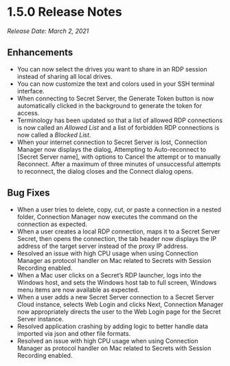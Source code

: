 [title]: # (1.5.0 Release)
[tags]: # (release notes)
[priority]: # (889)
# 1.5.0 Release Notes

*Release Date: March 2, 2021*

## Enhancements

* You can now select the drives you want to share in an RDP session instead of sharing all local drives.
* You can now customize the text and colors used in your SSH terminal interface.
* When connecting to Secret Server, the Generate Token button is now automatically clicked in the background to generate the token for access.
* Terminology has been updated so that a list of allowed RDP connections is now called an *Allowed List* and a list of forbidden RDP connections is now called a *Blocked List*.
* When your internet connection to Secret Server is lost, Connection Manager now displays the dialog, Attempting to Auto-reconnect to [Secret Server name], with options to Cancel the attempt or to manually Reconnect. After a maximum of three minutes of unsuccessful attempts to reconnect, the dialog closes and the Connect dialog opens.  


## Bug Fixes

* When a user tries to delete, copy, cut, or paste a connection in a nested folder, Connection Manager now executes the command on the connection as expected.
* When a user creates a local RDP connection, maps it to a Secret Server Secret, then opens the connection, the tab header now displays the IP address of the target server instead of the proxy IP address.
* Resolved an issue with high CPU usage when using Connection Manager as protocol handler on Mac related to Secrets with Session Recording enabled.
* When a Mac user clicks on a Secret’s RDP launcher, logs into the Windows host, and sets the Windows host tab to full screen, Windows menu items are now available as expected.
* When a user adds a new Secret Server connection to a Secret Server Cloud instance, selects Web Login and clicks Next, Connection Manager now appropriately directs the user to the Web Login page for the Secret Server instance.
* Resolved application crashing by adding logic to better handle data imported via json and other file formats.
* Resolved an issue with high CPU usage when using Connection Manager as protocol handler on Mac related to Secrets with Session Recording enabled.
